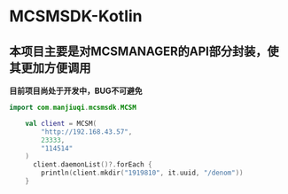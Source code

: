 # MCSMSDK-Kotlin
## 本项目主要是对MCSMANAGER的API部分封装，使其更加方便调用

**目前项目尚处于开发中，BUG不可避免**

```kotlin
import com.manjiuqi.mcsmsdk.MCSM

    val client = MCSM(
        "http://192.168.43.57",
        23333,
        "114514"
    )
      client.daemonList()?.forEach {
        println(client.mkdir("1919810", it.uuid, "/denom"))
    }
```

